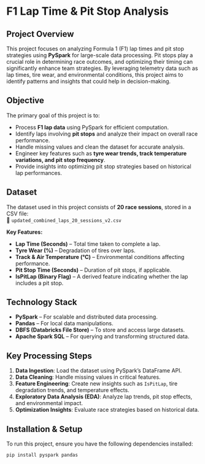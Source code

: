 # **F1 Lap Time & Pit Stop Analysis**

## **Project Overview**
This project focuses on analyzing Formula 1 (F1) lap times and pit stop strategies using **PySpark** for large-scale data processing. Pit stops play a crucial role in determining race outcomes, and optimizing their timing can significantly enhance team strategies. By leveraging telemetry data such as lap times, tire wear, and environmental conditions, this project aims to identify patterns and insights that could help in decision-making.

## **Objective**
The primary goal of this project is to:
- Process **F1 lap data** using PySpark for efficient computation.
- Identify laps involving **pit stops** and analyze their impact on overall race performance.
- Handle missing values and clean the dataset for accurate analysis.
- Engineer key features such as **tyre wear trends, track temperature variations, and pit stop frequency**.
- Provide insights into optimizing pit stop strategies based on historical lap performances.

## **Dataset**
The dataset used in this project consists of **20 race sessions**, stored in a CSV file:  
📂 `updated_combined_laps_20_sessions_v2.csv`  

**Key Features:**
- **Lap Time (Seconds)** – Total time taken to complete a lap.
- **Tyre Wear (%)** – Degradation of tires over laps.
- **Track & Air Temperature (°C)** – Environmental conditions affecting performance.
- **Pit Stop Time (Seconds)** – Duration of pit stops, if applicable.
- **IsPitLap (Binary Flag)** – A derived feature indicating whether the lap includes a pit stop.

## **Technology Stack**
- **PySpark** – For scalable and distributed data processing.
- **Pandas** – For local data manipulations.
- **DBFS (Databricks File Store)** – To store and access large datasets.
- **Apache Spark SQL** – For querying and transforming structured data.

## **Key Processing Steps**
1. **Data Ingestion**: Load the dataset using PySpark’s DataFrame API.
2. **Data Cleaning**: Handle missing values in critical features.
3. **Feature Engineering**: Create new insights such as `IsPitLap`, tire degradation trends, and temperature effects.
4. **Exploratory Data Analysis (EDA)**: Analyze lap trends, pit stop effects, and environmental impact.
5. **Optimization Insights**: Evaluate race strategies based on historical data.

## **Installation & Setup**
To run this project, ensure you have the following dependencies installed:

```bash
pip install pyspark pandas
